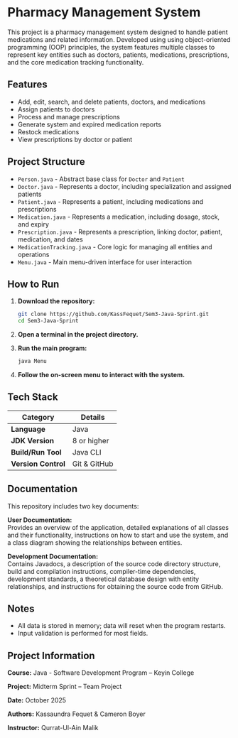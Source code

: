 # Pharmacy Management System

This project is a pharmacy management system designed to handle patient medications and related information. Developed using using object-oriented programming (OOP) principles, the system features multiple classes to represent key entities such as doctors, patients, medications, prescriptions, and the core medication tracking functionality.

## Features

- Add, edit, search, and delete patients, doctors, and medications
- Assign patients to doctors
- Process and manage prescriptions
- Generate system and expired medication reports
- Restock medications
- View prescriptions by doctor or patient

## Project Structure

- `Person.java` - Abstract base class for `Doctor` and `Patient`
- `Doctor.java` - Represents a doctor, including specialization and assigned patients
- `Patient.java` - Represents a patient, including medications and prescriptions
- `Medication.java` - Represents a medication, including dosage, stock, and expiry
- `Prescription.java` - Represents a prescription, linking doctor, patient, medication, and dates
- `MedicationTracking.java` - Core logic for managing all entities and operations
- `Menu.java` - Main menu-driven interface for user interaction

## How to Run

1. **Download the repository:**
    ```sh
    git clone https://github.com/KassFequet/Sem3-Java-Sprint.git
    cd Sem3-Java-Sprint
    ```

2. **Open a terminal in the project directory.**

3. **Run the main program:**
    ```sh
    java Menu
    ```

4. **Follow the on-screen menu to interact with the system.**

## Tech Stack

| **Category**        | **Details**      |
| ------------------- | ---------------- |
| **Language**        | Java             |
| **JDK Version**     | 8 or higher      |
| **Build/Run Tool**  | Java CLI         |
| **Version Control** | Git & GitHub     |

## Documentation

This repository includes two key documents:

**User Documentation:**  
  Provides an overview of the application, detailed explanations of all classes and their functionality, instructions on how to start and use the system, and a class diagram showing the relationships between entities.

**Development Documentation:**  
  Contains Javadocs, a description of the source code directory structure, build and compilation instructions, compiler-time dependencies, development standards, a theoretical database design with entity relationships, and instructions for obtaining the source code from GitHub.

## Notes

- All data is stored in memory; data will reset when the program restarts.
- Input validation is performed for most fields.

## Project Information
**Course:** Java - Software Development Program – Keyin College

**Project:** Midterm Sprint – Team Project

**Date:** October 2025

**Authors:** Kassaundra Fequet & Cameron Boyer

**Instructor:** Qurrat-Ul-Ain Malik
